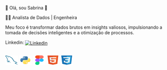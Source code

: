 🌟 Olá, sou Sabrina 🌟


👩‍💻 Analista de Dados | Engenheira

Meu foco é transformar dados brutos em insights valiosos, impulsionando a tomada de decisões inteligentes e a otimização de processos.

<p>Linkedin:   <a href="https://www.linkedin.com/in/silva-sabris/" target="blank"><img align="center" src="https://img.shields.io/badge/LinkedIn-0077B5?style=for-the-badge&logo=linkedin&logoColor=white" alt="Linkedin"/></a>
 <br>
<div style="display: inline_block"><br>
  <img align="center" alt="Sabri-SQL" height="30" width="40" src="https://github.com/devicons/devicon/blob/master/icons/mysql/mysql-original.svg">
  <img align="center" alt="Sabri-Python" height="30" width="40" src="https://raw.githubusercontent.com/devicons/devicon/master/icons/python/python-original.svg">
  <img align="center" alt="Sabri-Figma" height="30" width="40" src="https://github.com/devicons/devicon/blob/master/icons/figma/figma-original.svg">
  <img align="center" alt="Sabri-HTML" height="30" width="40" src="https://raw.githubusercontent.com/devicons/devicon/master/icons/html5/html5-original.svg">
  <img align="center" alt="Sabri-CSS" height="30" width="40" src="https://raw.githubusercontent.com/devicons/devicon/master/icons/css3/css3-original.svg">
</div>
  
